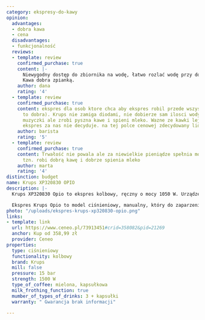 ```yaml
---
category: ekspresy-do-kawy
opinion:
  advantages:
  - dobra kawa
  - cena
  disadvantages:
  - funkcjonalność
  reviews:
  - template: review
    confirmed_purchase: true
    content: |-
      Niewygodny dostęp do zbiornika na wodę, łatwo rozlać wodę przy dolewaniu bo zbiornik bardzo wąski.
      Kawa dobra zpianką.
    author: dana
    rating: '4'
  - template: review
    confirmed_purchase: true
    content: ekspres dla osob ktore chca aby ekspres robil przede wszystkim kawe (i
      to dobra). Krups nie zamiga diodami, nie dobierze sam ilosci wody, nie zagra
      muzyczki ale zrobi pyszna kawe i spieni mleko. Wazne ze kawki lejemy ile chcemy,
      ekspres za nas nie decyduje. na tej polce cenowej zdecydowany lider
    author: barista
    rating: '5'
  - template: review
    confirmed_purchase: true
    content: Trwałość nie powala ale za niewielkie pieniądze spełnia moje oczekiwanie
      tzn. robi dobrą kawę i dobrze spienia mleko
    author: marta
    rating: '4'
distinction: budget
name: Krups XP320830 OPIO
description: |-
  Krups XP320830 Opio to ekspres kolbowy, ręczny o mocy 1050 W. Urządzenie posiada wyjmowany zbiornik na wodę o pojemności 1,5 l. Wyposażony w dwa osobne sitka służące do zaparzania kawy mielonej typu espresso, jak i kawy porcjowanej w saszetkach. Ekspres posiada ręczną dyszę odpowiadającą za gorącą wodę i spienianie mleka pod ciśnieniem 15 bar.

  Ekspres Krups Opio to model ciśnieniowy, manualny, który do zaparzenia kawy wykorzystuje wysokie ciśnienie. Urządzenie dozuje zagotowaną wodę, wykorzystując do tego specjalną pompę, która najpierw przelewa odpowiednią ilość napoju do pojemnika, a następnie do filiżanki. Aby umożliwić urządzeniu skuteczne parzenie kawy, użytkownik musi najpierw samodzielnie ją sprasować. W ten sposób woda nie przenika między cząsteczkami kawy, zapewniając pełen smak i aromat przygotowywanych napojów. Dodatkowo dysza pary do spieniania mleka umożliwia przygotowanie cappuccino z pyszną pianką. Po zakończeniu parzenia należy oczyścić sitko z pozostałych fusów.
photo: "/uploads/ekspres-krups-xp320830-opio.png"
links:
- template: link
  url: https://www.ceneo.pl/73913451#crid=358082&pid=21269
  anchor: Kup od 358,99 zł
  provider: Ceneo
properties:
  type: ciśnieniowy
  functionality: kolbowy
  brand: Krups
  mill: false
  pressure: 15 bar
  strength: 1500 W
  type_of_coffee: mielona, kapsułkowa
  milk_frothing_function: true
  mumber_of_types_of_drinks: 3 + kapsułki
  warranty: " Gwarancja brak informacji"

---
```

